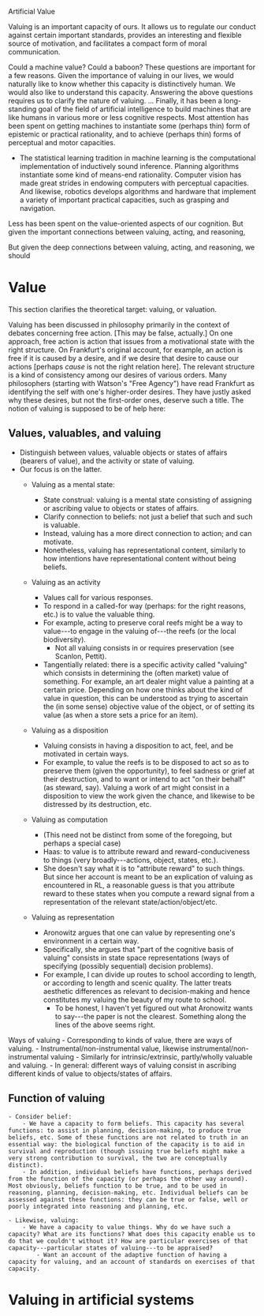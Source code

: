 Artificial Value

Valuing is an important capacity of ours.
It allows us to regulate our conduct against certain important standards, provides an interesting and flexible source of motivation, and facilitates a compact form of moral communication.

Could a machine value?
Could a baboon?
These questions are important for a few reasons.
Given the importance of valuing in our lives, we would naturally like to know whether this capacity is distinctively human.
We would also like to understand this capacity. Answering the above questions requires us to clarify the nature of valuing. 
... 
Finally, it has been a long-standing goal of the field of artificial intelligence to build machines that are like humans in various more or less cognitive respects.
Most attention has been spent on getting machines to instantiate some (perhaps thin) form of epistemic or practical rationality, and to achieve (perhaps thin) forms of perceptual and motor capacities.

- The statistical learning tradition in machine learning is the computational implementation of inductively sound inference. Planning algorithms instantiate some kind of means-end rationality. Computer vision has made great strides in endowing computers with perceptual capacities. And likewise, robotics develops algorithms and hardware that implement a variety of important practical capacities, such as grasping and navigation.

Less has been spent on the value-oriented aspects of our cognition. But given the important connections between valuing, acting, and reasoning, 

But given the deep connections between valuing, acting, and reasoning, we should 


# Value

This section clarifies the theoretical target: valuing, or valuation.

Valuing has been discussed in philosophy primarily in the context of debates concerning free action.
[This may be false, actually.]
On one approach, free action is action that issues from a motivational state with the right structure.
On Frankfurt's original account, for example, an action is free if it is caused by a desire, and if we desire that desire to cause our actions [perhaps _cause_ is not the right relation here].
The relevant structure is a kind of consistency among our desires of various orders.
Many philosophers (starting with Watson's "Free Agency") have read Frankfurt as identifying the self with one's higher-order desires.
They have justly asked why these desires, but not the first-order ones, deserve such a title.
The notion of valuing is supposed to be of help here: 

## Values, valuables, and valuing
- Distinguish between values, valuable objects or states of affairs (bearers of value), and the activity or state of valuing.
- Our focus is on the latter.
    - Valuing as a mental state:
        - State construal: valuing is a mental state consisting of assigning or ascribing value to objects or states of affairs.
        - Clarify connection to beliefs: not just a belief that such and such is valuable.
        - Instead, valuing has a more direct connection to action; and can motivate.
        - Nonetheless, valuing has representational content, similarly to how intentions have representational content without being beliefs.
    - Valuing as an activity
        - Values call for various responses.
        - To respond in a called-for way (perhaps: for the right reasons, etc.) is to value the valuable thing.
        - For example, acting to preserve coral reefs might be a way to value---to engage in the valuing of---the reefs (or the local biodiversity).
            - Not all valuing consists in or requires preservation (see Scanlon, Pettit).
        - Tangentially related: there is a specific activity called "valuing" which consists in determining the (often market) value of something. For example, an art dealer might value a painting at a certain price. Depending on how one thinks about the kind of value in question, this can be understood as trying to ascertain the (in some sense) objective value of the object, or of setting its value (as when a store sets a price for an item).
    - Valuing as a disposition
        - Valuing consists in having a disposition to act, feel, and be motivated in certain ways.
        - For example, to value the reefs is to be disposed to act so as to preserve them (given the opportunity), to feel sadness or grief at their destruction, and to want or intend to act "on their behalf" (as steward, say). Valuing a work of art might consist in a disposition to view the work given the chance, and likewise to be distressed by its destruction, etc.
    - Valuing as computation
        - (This need not be distinct from some of the foregoing, but perhaps a special case)
        - Haas: to value is to attribute reward and reward-conduciveness to things (very broadly---actions, object, states, etc.). 
        - She doesn't say what it is to "attribute reward" to such things. But since her account is meant to be an explication of valuing as encountered in RL, a reasonable guess is that you attribute reward to these states when you compute a reward signal from a representation of the relevant state/action/object/etc.

    - Valuing as representation
        - Aronowitz argues that one can value by representing one's environment in a certain way.
        - Specifically, she argues that "part of the cognitive basis of valuing" consists in state space representations (ways of specifying (possibly sequential) decision problems).
        - For example, I can divide up routes to school according to length, or according to length and scenic quality. The latter treats aesthetic differences as relevant to decision-making and hence constitutes my valuing the beauty of my route to school.
            - To be honest, I haven't yet figured out what Aronowitz wants to say---the paper is not the clearest. Something along the lines of the above seems right.


Ways of valuing
    - Corresponding to kinds of value, there are ways of valuing.
        - Instrumental/non-instrumental value, likewise instrumental/non-instrumental valuing
        - Similarly for intrinsic/extrinsic, partly/wholly valuable and valuing.
        - In general: different ways of valuing consist in ascribing different kinds of value to objects/states of affairs.

## Function of valuing
    - Consider belief:
        - We have a capacity to form beliefs. This capacity has several functions: to assist in planning, decision-making, to produce true beliefs, etc. Some of these functions are not related to truth in an essential way: the biological function of the capacity is to aid in survival and reproduction (though issuing true beliefs might make a very strong contribution to survival, the two are conceptually  distinct).
        - In addition, individual beliefs have functions, perhaps derived from the function of the capacity (or perhaps the other way around). Most obviously, beliefs function to be true, and to be used in reasoning, planning, decision-making, etc. Individual beliefs can be assessed against these functions: they can be true or false, well or poorly integrated into reasoning and planning, etc.

    - Likewise, valuing:
        - We have a capacity to value things. Why do we have such a capacity? What are its functions? What does this capacity enable us to do that we couldn't without it? How are particular exercises of that capacity---particular states of valuing---to be appraised?
            - Want an account of the adaptive function of having a capacity for valuing, and an account of standards on exercises of that capacity.


        

# Valuing in artificial systems

